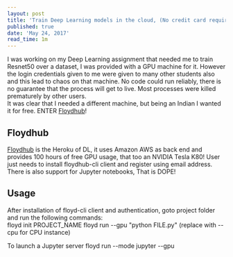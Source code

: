 ```yaml
---
layout: post
title: 'Train Deep Learning models in the cloud, (No credit card required)'
published: true
date: 'May 24, 2017'
read_time: 1m
---
```

I was working on my Deep Learning assignment that needed me to train Resnet50 over a dataset, I was provided with a GPU machine for it. However the login credentials given to me were given to many other students also and this lead to chaos on that machine. No code could run reliably, there is no guarantee that the process will get to live. Most processes were killed prematurely by other users.  
It was clear that I needed a different machine, but being an Indian I wanted it for free. ENTER [Floydhub](floydhub.com "Floydhub")!  

## Floydhub  
[Floydhub](floydhub.com "Floydhub") is the Heroku of DL, it uses Amazon AWS as back end and provides 100 hours of free GPU usage, that too an NVIDIA Tesla K80! User just needs to install floydhub-cli client and register using email address. There is also support for Jupyter notebooks, That is DOPE!  
## Usage
After installation of floyd-cli client and authentication, goto project folder and run the following commands:  
	floyd init PROJECT_NAME
	floyd run --gpu "python FILE.py"  (replace with --cpu for CPU instance)  

To launch a Jupyter server
	floyd run --mode jupyter --gpu
